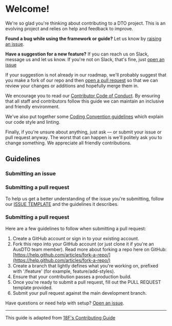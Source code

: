 # Welcome!

We're so glad you're thinking about contributing to a DTO project. This is an evolving project and relies on help and feedback to improve.

**Found a bug while using the framework or guide?**
Let us know by [raising an issue](#submitting-an-issue).

**Have a suggestion for a new feature?**
If you can reach us on Slack, message us and let us know. If you're not on Slack, that's fine, just [open an issue](#submitting-an-issue)

If your suggestion is not already in our roadmap, we'll probably suggest that you make a fork of our repo and then [open a pull request](submitting-a-pr) so that we can review your changes or additions and hopefully merge them in.

We encourage you to read our [Contributor Code of Conduct](). By ensuring that all staff and contributors follow this guide we can maintain an inclusive and friendly environment.

We've also put together some [Coding Convention guidelines]() which explain our code style and linting.

Finally, if you're unsure about anything, just ask — or submit your issue or pull request anyway. The worst that can happen is we'll politely ask you to change something. We appreciate all friendly contributions.

## Guidelines

### <a name="submitting-an-issue">Submitting an issue</a>

### <a name="submitting-a-pr">Submitting a pull request</a>

To help us get a better understanding of the issue you're submitting, follow our [ISSUE TEMPLATE]() and the guidelines it describes.

### Submitting a pull request

Here are a few guidelines to follow when submitting a pull request:

1. Create a GitHub account or sign in to your existing account.
1. Fork this repo into your GitHub account (or just clone it if you're an AusDTO team member). Read more about forking a repo here on GitHub:
[https://help.github.com/articles/fork-a-repo/](https://help.github.com/articles/fork-a-repo/)
1. Create a branch that lightly defines what you're working on, prefixed with '/feature' (for example, feature/add-styles).
1. Ensure that your contribution passes a production build.
1. Once you're ready to submit a pull request, fill out the PULL REQUEST template provided.
1. Submit your pull request against the main development branch.

Have questions or need help with setup? [Open an issue]().

---

This guide is adapted from [18F's Contributing Guide](https://github.com/18F/open-source-policy/blob/master/CONTRIBUTING.md)
